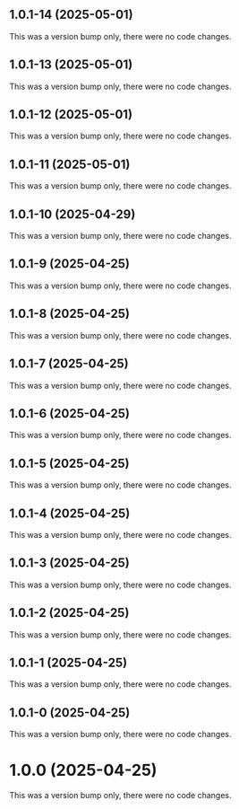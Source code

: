 ## 1.0.1-14 (2025-05-01)

This was a version bump only, there were no code changes.

## 1.0.1-13 (2025-05-01)

This was a version bump only, there were no code changes.

## 1.0.1-12 (2025-05-01)

This was a version bump only, there were no code changes.

## 1.0.1-11 (2025-05-01)

This was a version bump only, there were no code changes.

## 1.0.1-10 (2025-04-29)

This was a version bump only, there were no code changes.

## 1.0.1-9 (2025-04-25)

This was a version bump only, there were no code changes.

## 1.0.1-8 (2025-04-25)

This was a version bump only, there were no code changes.

## 1.0.1-7 (2025-04-25)

This was a version bump only, there were no code changes.

## 1.0.1-6 (2025-04-25)

This was a version bump only, there were no code changes.

## 1.0.1-5 (2025-04-25)

This was a version bump only, there were no code changes.

## 1.0.1-4 (2025-04-25)

This was a version bump only, there were no code changes.

## 1.0.1-3 (2025-04-25)

This was a version bump only, there were no code changes.

## 1.0.1-2 (2025-04-25)

This was a version bump only, there were no code changes.

## 1.0.1-1 (2025-04-25)

This was a version bump only, there were no code changes.

## 1.0.1-0 (2025-04-25)

This was a version bump only, there were no code changes.

# 1.0.0 (2025-04-25)

This was a version bump only, there were no code changes.